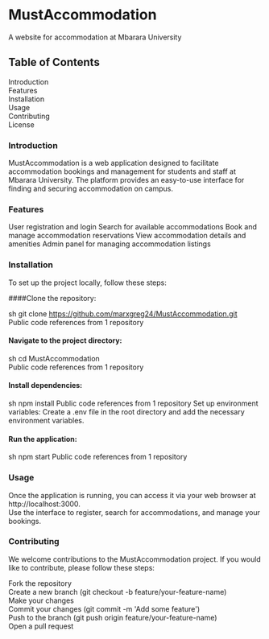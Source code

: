 # MustAccommodation
A website for accommodation at Mbarara University

## Table of Contents
Introduction  
Features  
Installation  
Usage  
Contributing  
License  

### Introduction
MustAccommodation is a web application designed to facilitate accommodation bookings and management for students and staff at Mbarara University. 
The platform provides an easy-to-use interface for finding and securing accommodation on campus.

### Features
User registration and login
Search for available accommodations
Book and manage accommodation reservations
View accommodation details and amenities
Admin panel for managing accommodation listings

### Installation
To set up the project locally, follow these steps:

####Clone the repository:

sh
git clone https://github.com/marxgreg24/MustAccommodation.git    
Public code references from 1 repository
 
#### Navigate to the project directory:

sh
cd MustAccommodation  
 Public code references from 1 repository
 
#### Install dependencies:

sh
npm install
 Public code references from 1 repository
Set up environment variables: Create a .env file in the root directory and add the necessary environment variables.

#### Run the application:

sh
npm start
 Public code references from 1 repository
 
### Usage
Once the application is running, you can access it via your web browser at http://localhost:3000.  
Use the interface to register, search for accommodations, and manage your bookings.

### Contributing
We welcome contributions to the MustAccommodation project. If you would like to contribute, please follow these steps:

Fork the repository  
Create a new branch (git checkout -b feature/your-feature-name)  
Make your changes  
Commit your changes (git commit -m 'Add some feature')  
Push to the branch (git push origin feature/your-feature-name)  
Open a pull request  
